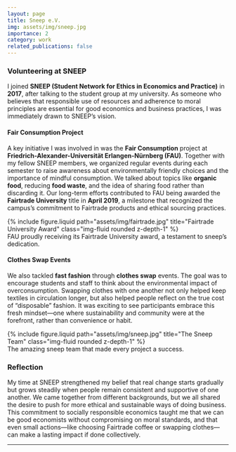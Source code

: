 ```yaml
---
layout: page
title: Sneep e.V.
img: assets/img/sneep.jpg
importance: 2
category: work
related_publications: false
---
```


### Volunteering at SNEEP

I joined **SNEEP (Student Network for Ethics in Economics and Practice)** in **2017**, after talking to the student group at my university. As someone who believes that responsible use of resources and adherence to moral principles are essential for good economics and business practices, I was immediately drawn to SNEEP’s vision.

#### Fair Consumption Project

A key initiative I was involved in was the **Fair Consumption** project at **Friedrich-Alexander-Universität Erlangen-Nürnberg (FAU)**. Together with my fellow SNEEP members, we organized regular events during each semester to raise awareness about environmentally friendly choices and the importance of mindful consumption. We talked about topics like **organic food**, reducing **food waste**, and the idea of sharing food rather than discarding it. Our long-term efforts contributed to FAU being awarded the **Fairtrade University** title in **April 2019**, a milestone that recognized the campus’s commitment to Fairtrade products and ethical sourcing practices.

<div class="row">

<div class="row justify-content-sm-center">
    <div class="col-sm-8 mt-3 mt-md-0">
        {% include figure.liquid path="assets/img/fairtrade.jpg" title="Fairtrade University Award" class="img-fluid rounded z-depth-1" %}
    </div>
</div>
<div class="caption">
    FAU proudly receiving its Fairtrade University award, a testament to sneep’s dedication.
</div>

#### Clothes Swap Events

We also tackled **fast fashion** through **clothes swap** events. The goal was to encourage students and staff to think about the environmental impact of overconsumption. Swapping clothes with one another not only helped keep textiles in circulation longer, but also helped people reflect on the true cost of “disposable” fashion. It was exciting to see participants embrace this fresh mindset—one where sustainability and community were at the forefront, rather than convenience or habit.

<div class="row">

<div class="row justify-content-sm-center">
    <div class="col-sm-8 mt-3 mt-md-0">
        {% include figure.liquid path="assets/img/sneep.jpg" title="The Sneep Team" class="img-fluid rounded z-depth-1" %}
    </div>
</div>
<div class="caption">
    The amazing sneep team that made every project a success.
</div>

### Reflection

My time at SNEEP strengthened my belief that real change starts gradually but grows steadily when people remain consistent and supportive of one another. We came together from different backgrounds, but we all shared the desire to push for more ethical and sustainable ways of doing business. This commitment to socially responsible economics taught me that we can be good economists without compromising on moral standards, and that even small actions—like choosing Fairtrade coffee or swapping clothes—can make a lasting impact if done collectively.

---
